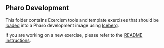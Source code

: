 ## Pharo Development

This folder contains Exercism tools and template exercises that should be [loaded](../docs/INSTALLATION.md) into a Pharo development image using [Iceberg](https://github.com/pharo-vcs/iceberg).

If you are working on a new exercise, please refer to the [README instructions](./README.md).
